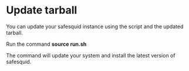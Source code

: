# Update tarball
You can update your safesquid instance using the script and the updated tarball.

Run the command **source run.sh**

The command will update your system and install the latest version of safesquid.
